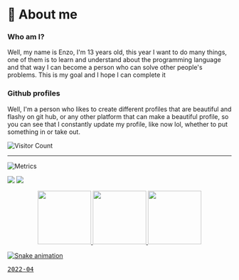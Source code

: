 
# 👋 About me

### Who am I?

Well, my name is Enzo, I'm 13 years old, this year I want to do many things, one of them is to learn and understand about the programming language and that way I can  become a person who can solve other people's problems. This is my goal and I hope I can complete it
 
 ### Github profiles
 
Well, I'm a person who likes to create different profiles that are beautiful and flashy on git hub, or any other platform that can make a beautiful profile, so you  can see that I constantly update my profile, like now lol, whether to put something in or take out.

 ![Visitor Count](https://profile-counter.glitch.me/shaylly/count.svg)
 
 <hr>
 

![Metrics](https://metrics.lecoq.io/Shaylly?template=classic&base.community=0&isocalendar=1&activity=1&achievements=1&introduction=1&isocalendar.duration=half-year&activity.limit=5&activity.load=300&activity.days=14&activity.visibility=all&activity.timestamps=false&activity.filter=all&achievements.threshold=C&achievements.secrets=true&achievements.display=detailed&achievements.limit=0&introduction.title=true&config.timezone=America%2FSao_Paulo)

 
   <a href="https://twitter.com/Juntpack" target="_blank"><img src="https://img.shields.io/badge/Twitter-1DA1F2?style=for-the-badge&logo=twitter&logoColor=white" target="_blank"></a>
   <a href="https://dev.to/shaylly" target="_blank"><img src="https://img.shields.io/badge/dev.to-0A0A0A?style=for-the-badge&logo=dev.to&logoColor=white" target="_blank"></a>
 
 </div>
 


 </div>
   
 
 <div align="center">
 
  <a href="https://github.com/shaylly">
  <img height="120em" src="https://github-readme-stats.vercel.app/api?username=shaylly&show_icons=true&theme=tokyonight&include_all_commits=true&count_private=true"/>
  <img height="120em" src="https://github-readme-stats.vercel.app/api/top-langs/?username=rafaela&layout=compact&langs_count=7&theme=tokyonight"/>
 <img  height="120em" src="https://github-readme-streak-stats.herokuapp.com?user=Shaylly&theme=tokyonight&hide">
 </div>

</div>

 
  ![Snake animation](https://github.com/shaylly/shaylly/blob/output/github-contribution-grid-snake.svg)
 
  
 <kbd>2022-04</kbd>

 
